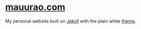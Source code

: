 # [mauurao.com](https://mauurao.github.io/)
My personal website built on [Jekyll](https://jekyllrb.com/) with the plain white [theme](http://jekyllthemes.org/themes/PlainWhite-Jekyll/).
